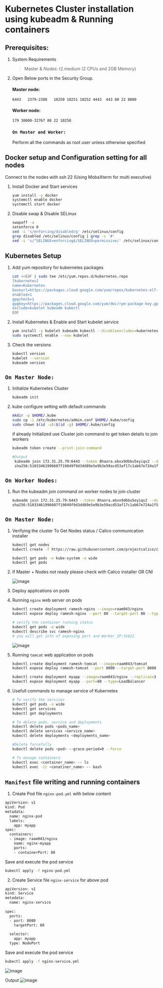 # Kubernetes Cluster installation using kubeadm & Running containers




## Prerequisites: 
1. System Requirements 
    >Master & Nodes: t2.medium (2 CPUs and 2GB Memory)   
     

1. Open Below ports in the Security Group. 
   #### Master node: 
    `6443  
    2379-2380  
    10250
    10251
    10252
    4443 
    443
    80
    22
    8080 `

   #### Worker node:
    `179
    30000-32767
    80
    22
    10250`  

   ### `On Master and Worker:`
   Perform all the commands as root user unless otherwise specified
 
## Docker setup and Configuration setting for all nodes
   Connect to the nodes with ssh 22 (Using MobaXterm for multi executive) 
   
1. Install Docker and Start services
   ```sh
   yum install -y docker
   systemctl enable docker
   systemctl start docker
   ```
   
2. Disable swap & Disable SELinux
   ```sh
   swapoff -a
   setenforce 0
   sed -i 's/enforcing/disabled/g' /etc/selinux/config
   grep disabled /etc/selinux/config | grep -v '#'
   sed -i 's/^SELINUX=enforcing$/SELINUX=permissive/' /etc/selinux/config
   ```
   
## Kubernetes Setup
1. Add yum repository for kubernetes packages 
    ```sh
    cat <<EOF | sudo tee /etc/yum.repos.d/kubernetes.repo
    [kubernetes]
    name=Kubernetes
    baseurl=https://packages.cloud.google.com/yum/repos/kubernetes-el7-\$basearch
    enabled=1
    gpgcheck=1
    gpgkey=https://packages.cloud.google.com/yum/doc/rpm-package-key.gpg
    exclude=kubelet kubeadm kubectl
    EOF
    ```
2. Install Kubernetes & Enable and Start kubelet service
    ```sh
    yum install -y kubelet kubeadm kubectl --disableexcludes=kubernetes
    sudo systemctl enable --now kubelet
    ```
3. Check the versions
   ```sh
   kubectl version
   kubelet --version
   kubeadm version
   ```
 
## `On Master Node:`
1. Initialize Kubernetes Cluster
    ```sh
    kubeadm init
    ```

2. kube configure setting with default commands
   ```sh
   mkdir -p $HOME/.kube
   sudo cp -i /etc/kubernetes/admin.conf $HOME/.kube/config
   sudo chown $(id -u):$(id -g) $HOME/.kube/config
   ```
   
   if already Initialized use Cluster join command to get token details to join workers
   ```sh
   kubeadm token create --print-join-command
   
   #Output
    kubeadm join 172.31.25.79:6443 --token 8haora.ebxx9dbbu5eyiqv2 --discovery-token-ca-cert-hash
    sha256:51033461996687f19049f9d3dd89e5e9b3e59acd53af17c1ab67e724a1f59bb7   
   ```

## `On Worker Nodes:`
1.  Run the kubeadm join command on worker nodes to join cluster
    ```sh
    kubeadm join 172.31.25.79:6443 --token 8haora.ebxx9dbbu5eyiqv2 --discovery-token-ca-cert-hash
    sha256:51033461996687f19049f9d3dd89e5e9b3e59acd53af17c1ab67e724a1f59bb7
    ```
  
## `On Master Node:`  
1.  Verifying the cluster To Get Nodes status / Calico communication installer
    ```sh
    kubectl get nodes
    kubectl create -f https://raw.githubusercontent.com/projectcalico/calico/v3.24.4/manifests/tigera-operator.yaml
    
    kubectl get pods -n kube-system -o wide
    kubectl get pods
    ```
2.  If Master + Nodes not ready please check with Calico installer OR CNI
  
    ![image](https://user-images.githubusercontent.com/111989928/200110244-410e46bb-f6cb-4f71-957d-dfa218bcbbf0.png)
  
    
3.  Deploy applications on pods

4.  Running `nginx` web server on pods
    ```sh
    kubectl create deployment ramesh-nginx --image=raam043/nginx
    kubectl expose deploy ramesh-nginx --port 80 --target-port 80 --type NodePort
    
    # verify the container running status
    kubectl get pods -o wide
    kubectl describe svc ramesh-nginx
    # you will get info of exposing port and Worker_IP:31622
    ```
    ![image](https://user-images.githubusercontent.com/111989928/199194745-dbd85e9d-6c6f-48d0-ac6e-367a97f1abfe.png)


5.  Running `tomcat` web application on pods
    ```sh
    kubectl create deployment ramesh-tomcat --image=raam043/tomcat
    kubectl expose deploy ramesh-tomcat --port 8080 --target-port 8080 --type NodePort
    
    kubectl create deployment myapp --image=raam043/nginx --replicas=3 --port=80
    kubectl expose deployment myapp --port=80 --type=LoadBalancer
    ```
    
6. Usefull commands to manage service of Kubernetes
   ```sh
   # To verify the services
   kubectl get pods -o wide
   kubectl get services
   kubectl get deployments
   
   # To delete pods, service and deployments
   kubectl delete pods <pods_name>
   kubectl delete services <service_name>
   kubectl delete deployments <deployments_name>
   
   #Delete forcefully 
   kubectl delete pods <pod> --grace-period=0 --force
   
   # To manage containers
   kubectl exec <container_name> -- ls
   kubectl exec -it <conatiner_name> -- bash
   ```
   
## `Manifest` file writing and running containers
   
   1. Create Pod file `nginx-pod.yml` with below content
   ```sh
   apiVersion: v1
   kind: Pod
   metadata:
     name: nginx-pod
     labels:
       app: myapp
   spec:
     containers:
     - image: raam043/nginx
       name: nginx-myapp
       ports:
       - containerPort: 80
   ```
     
  Save and execute the pod service
  ```sh
  kubectl apply -f nginx-pod.yml
  ```
  2. Create Service file `nginx-service` for above pod 
  ```sh
  apiVersion: v1
  kind: Service
  metadata:
    name: nginx-service
   
  spec:
    ports:
    - port: 8080
      targetPort: 80
    
    selector:
      app: myapp
    type: NodePort
   ```
  
  Save and execute the pod service
  ```sh
  kubectl apply -f nginx-service.yml
  ```
  
  ![image](https://user-images.githubusercontent.com/111989928/200117885-336dd9ac-0593-40cf-a6b1-eb0ff75825ba.png)

  Output
  ![image](https://user-images.githubusercontent.com/111989928/200118214-062fad22-de04-4ad0-b87b-67c5362f2b8c.png)
